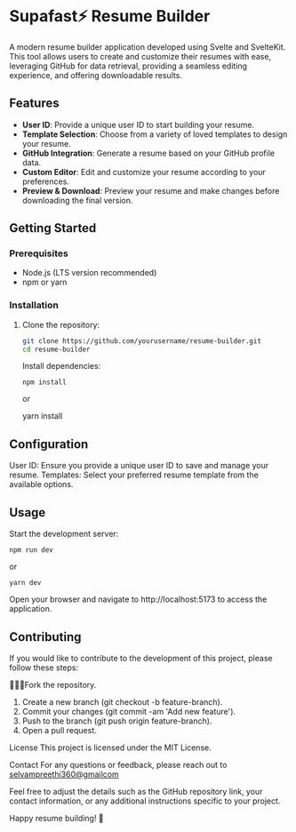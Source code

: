 # Supafast⚡ Resume Builder

A modern resume builder application developed using Svelte and SvelteKit. This tool allows users to create and customize their resumes with ease, leveraging GitHub for data retrieval, providing a seamless editing experience, and offering downloadable results.

## Features

- **User ID**: Provide a unique user ID to start building your resume.
- **Template Selection**: Choose from a variety of loved templates to design your resume.
- **GitHub Integration**: Generate a resume based on your GitHub profile data.
- **Custom Editor**: Edit and customize your resume according to your preferences.
- **Preview & Download**: Preview your resume and make changes before downloading the final version.

## Getting Started

### Prerequisites

- Node.js (LTS version recommended)
- npm or yarn

### Installation

1. Clone the repository:

   ```bash
   git clone https://github.com/yourusername/resume-builder.git
   cd resume-builder
   ```

   Install dependencies:

   ```
   npm install
   ```

   or

   yarn install

## Configuration

User ID: Ensure you provide a unique user ID to save and manage your resume.
Templates: Select your preferred resume template from the available options.

## Usage

Start the development server:

```
npm run dev
```

or

```
yarn dev
```

Open your browser and navigate to http://localhost:5173 to access the application.

## Contributing

If you would like to contribute to the development of this project, please follow these steps:

👩🏽‍💻Fork the repository.

1. Create a new branch (git checkout -b feature-branch).
2. Commit your changes (git commit -am 'Add new feature').
3. Push to the branch (git push origin feature-branch).
4. Open a pull request.

License
This project is licensed under the MIT License.

Contact
For any questions or feedback, please reach out to [selvampreethi360@gmailcom](#)

Feel free to adjust the details such as the GitHub repository link, your contact information, or any additional instructions specific to your project.

Happy resume building! 🎉
